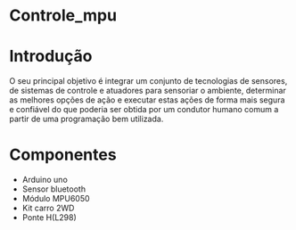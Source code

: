 # Controle_mpu

# Introdução

O seu principal objetivo é integrar um conjunto de tecnologias de sensores, de sistemas de controle e atuadores para sensoriar o ambiente, determinar as melhores opções de ação e executar estas ações de forma mais segura e confiável do que poderia ser obtida por um condutor humano comum a partir de uma programação bem utilizada.

 # Componentes
 
 - Arduino uno
 - Sensor bluetooth
 - Módulo MPU6050
 - Kit carro 2WD
 - Ponte H(L298)
